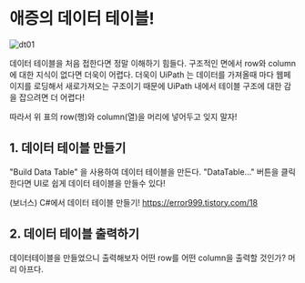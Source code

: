# 애증의 데이터 테이블!

![dt01](https://github.com/hjleee2020/UiPathPieces/assets/152233743/6d59e188-74c2-43a2-8684-93b6e6e61b6c)

데이터 테이블을 처음 접한다면 정말 이해하기 힘들다. 구조적인 면에서 row와 column에 대한 지식이 없다면 더욱이 어렵다.
더욱이 UiPath 는 데이터를 가져올때 마다 웹페이지를 로딩해서 새로가져오는 구조이기 때문에 UiPath 내에서 테이블 구조에 대한 감을 잡으려면 더 어렵다!

따라서 위 표의 row(행)와 column(열)을 머리에 넣어두고 잊지 말자!


## 1. 데이터 테이블 만들기

"Build Data Table" 을 사용하여 데이터 테이블을 만든다.
"DataTable..." 버튼을 클릭한다면 UI로 쉽게 데이터 테이블을 만들수 있다!

(보너스) C#에서 데이터 테이블 만들기!
https://error999.tistory.com/18

## 2. 데이터 테이블 출력하기

데이터테이블을 만들었으니 출력해보자 어떤 row를 어떤 column을 출력할 것인가? 머리 아프다.
